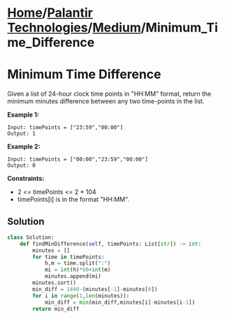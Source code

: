 # [Home](./../..)/[Palantir Technologies](./..)/[Medium](./)/Minimum_Time_Difference
<h1>Minimum Time Difference</h1>

<p>
Given a list of 24-hour clock time points in "HH:MM" format, return the minimum minutes difference between any two time-points in the list.
</p>

<b>Example 1:</b>

    Input: timePoints = ["23:59","00:00"]
    Output: 1

<b>Example 2:</b>

    Input: timePoints = ["00:00","23:59","00:00"]
    Output: 0
    
<b>Constraints:</b>

- 2 <= timePoints <= 2 * 104
- timePoints[i] is in the format "HH:MM".

<h2>Solution</h2>

```python
class Solution:
    def findMinDifference(self, timePoints: List[str]) -> int:
        minutes = []
        for time in timePoints:
            h,m = time.split(":")
            mi = int(h)*60+int(m)
            minutes.append(mi)
        minutes.sort()
        min_diff = 1440-(minutes[-1]-minutes[0])
        for i in range(1,len(minutes)):
            min_diff = min(min_diff,minutes[i]-minutes[i-1])
        return min_diff
```
